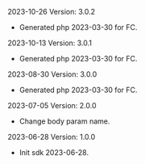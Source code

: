 2023-10-26 Version: 3.0.2
- Generated php 2023-03-30 for FC.

2023-10-13 Version: 3.0.1
- Generated php 2023-03-30 for FC.

2023-08-30 Version: 3.0.0
- Generated php 2023-03-30 for FC.

2023-07-05 Version: 2.0.0
- Change body param name.

2023-06-28 Version: 1.0.0
- Init sdk 2023-06-28.

